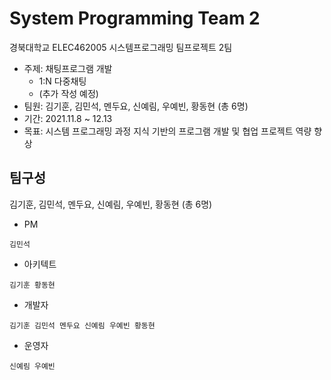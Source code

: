 # System Programming Team 2
경북대학교 ELEC462005 시스템프로그래밍 팀프로젝트 2팀
+ 주제: 채팅프로그램 개발   
  + 1:N 다중채팅      
  + (추가 작성 예정)
+ 팀원: 김기훈, 김민석, 멘두요, 신예림, 우예빈, 황동현 (총 6명)
+ 기간: 2021.11.8 ~ 12.13
+ 목표: 시스템 프로그래밍 과정 지식 기반의 프로그램 개발 및 협업 프로젝트 역량 향상


## 팀구성
김기훈, 김민석, 멘두요, 신예림, 우예빈, 황동현 (총 6명)
* PM
<pre><code>김민석</code></pre>
* 아키텍트
<pre><code>김기훈 황동현</code></pre>
* 개발자
<pre><code>김기훈 김민석 멘두요 신예림 우예빈 황동현</code></pre>
* 운영자
<pre><code>신예림 우예빈</code></pre>
